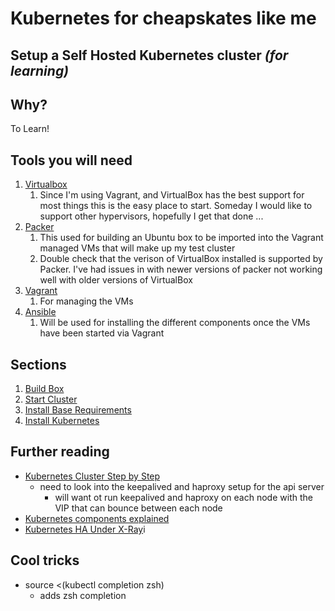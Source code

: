 # Kubernetes for cheapskates like me
## Setup a Self Hosted Kubernetes cluster _(for learning)_ 

## Why?
To Learn!

## Tools you will need
1. [Virtualbox](https://www.virtualbox.org)
   1. Since I'm using Vagrant, and VirtualBox has the best support for most things this is the easy place to start.
      Someday I would like to support other hypervisors, hopefully I get that done ...
1. [Packer](https://www.packer.io)
   1. This used for building an Ubuntu box to be imported into the Vagrant managed VMs that will make up my test cluster
   1. Double check that the verison of VirtualBox installed is supported by Packer.  I've had issues in with newer 
      versions of packer not working well with older versions of VirtualBox
1. [Vagrant](https://www.vagrantup.com)
   1. For managing the VMs
1. [Ansible](https://docs.ansible.com/ansible/latest/index.html)
   1. Will be used for installing the different components once the VMs have been started via Vagrant
      
## Sections
1. [Build Box](./VMBuild/README.md)
1. [Start Cluster](./Kluster/README.md)
1. [Install Base Requirements](./Provision/README.md)
1. [Install Kubernetes](./RKE/README.md)


## Further reading
* [Kubernetes Cluster Step by Step](https://icicimov.github.io/blog/kubernetes/Kubernetes-cluster-step-by-step/)
  * need to look into the keepalived and haproxy setup for the api server
    * will want ot run keepalived and haproxy on each node with the VIP that can bounce between
      each node
* [Kubernetes components explained](https://www.cloudfoundry.org/blog/a-look-into-the-kubernetes-master-components/)
* [Kubernetes HA Under X-Ray](https://blog.heptio.com/kubernetes-ha-under-x-ray-5d05f552c9f)i

## Cool tricks
* source <(kubectl completion zsh)
  * adds zsh completion